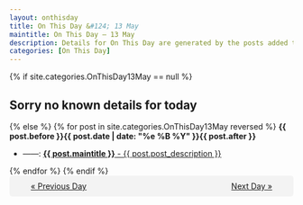```yaml
---
layout: onthisday
title: On This Day &#124; 13 May
maintitle: On This Day — 13 May
description: Details for On This Day are generated by the posts added to the website so the content is subject to changes/updates over time.
categories: [On This Day]
---
```


{% if site.categories.OnThisDay13May == null %}
<h2>Sorry no known details for today</h2>
{% else %}
{% for post in site.categories.OnThisDay13May reversed %}
<strong>{{ post.before }}{{ post.date | date: "%e %B %Y" }}{{ post.after }}</strong>
<ul>
<li> ——: <a class="{{ post.class }}" href="{{ post.url }}"><strong>{{ post.maintitle }}</strong> - {{ post.post_description }}</a></li>
</ul>
{% endfor %}
{% endif %}
<br />
<div style="background-color: #f3f3f3; padding: 10px; border-radius: 5px; text-align: center; display: flex; justify-content: space-evenly;">
<a href="/onthisday/05/05-12">« Previous Day</a>
<span style="visibility:hidden;">[ Visit Leap Year February 29 ]</span>
<a href="/onthisday/05/05-14">Next Day »</a>
</div>
